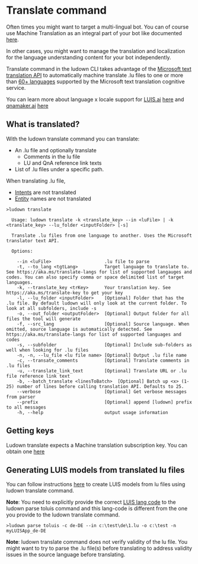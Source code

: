 # Translate command
Often times you might want to target a multi-lingual bot. You can of course use Machine Translation as an integral part of your bot like documented [here](https://docs.microsoft.com/en-us/azure/bot-service/bot-builder-howto-translation?view=azure-bot-service-4.0&tabs=cs). 

In other cases, you might want to manage the translation and localization for the language understanding content for your bot independently. 

Translate command in the ludown CLI takes advantage of the [Microsoft text translation API](https://docs.microsoft.com/en-us/azure/cognitive-services/translator/) to automatically machine translate .lu files to one or more than [60+ languages](https://aka.ms/translate-langs) supported by the Microsoft text translation cognitive service.

You can learn more about language x locale support for [LUIS.ai](https://www.luis.ai/) [here](https://docs.microsoft.com/en-us/azure/cognitive-services/LUIS/luis-supported-languages) and [qnamaker.ai](https://www.qnamaker.ai/) [here](https://docs.microsoft.com/en-us/azure/cognitive-services/qnamaker/overview/languages-supported)

## What is translated? 
With the ludown translate command you can translate: 
- An .lu file and optionally translate
    - Comments in the lu file
    - LU and QnA reference link texts
- List of .lu files under a specific path.

When translating .lu file, 
- [Intents](docs/lu-file-format.md#intent) are not translated
- [Entity](docs/lu-file-format.md#entity) names are not translated

```
>ludown translate

  Usage: ludown translate -k <translate_key> --in <luFile> | -k <translate_key> --lu_folder <inputFolder> [-s]

  Translate .lu files from one language to another. Uses the Microsoft translator text API.

  Options:

    --in <luFile>                    .lu file to parse
    -t, --to_lang <tgtLang>          Target language to translate to. See https://aka.ms/translate-langs for list of supported langauges and codes. You can also specify comma or space delimited list of target languages.
    -k, --translate_key <trKey>      Your translation key. See https://aka.ms/translate-key to get your key
    -l, --lu_folder <inputFolder>    [Optional] Folder that has the .lu file. By default ludown will only look at the current folder. To look at all subfolders, include -s
    -o, --out_folder <outputFolder>  [Optional] Output folder for all files the tool will generate
    -f, --src_lang                   [Optional] Source language. When omitted, source language is automatically detected. See https://aka.ms/translate-langs for list of supported languages and codes
    -s, --subfolder                  [Optional] Include sub-folders as well when looking for .lu files
    -n, -n, --lu_file <lu file name> [Optional] Output .lu file name
    -c, --transate_comments          [Optional] Translate comments in .lu files
    -u, --translate_link_text        [Optional] Translate URL or .lu file reference link text
    -b, --batch_translate <linesToBatch>  [Optional] Batch up <x> (1-25) number of lines before calling translation API. Defaults to 25.
    --verbose                        [Optional] Get verbose messages from parser
    --prefix                         [Optional] append [ludown] prefix to all messages
    -h, --help                       output usage information
```

## Getting keys
Ludown translate expects a Machine translation subscription key. You can obtain one [here](https://aka.ms/translate-key)

## Generating LUIS models from translated lu files
You can follow instructions [here](https://aka.ms/translate-langs) to create LUIS models from lu files using ludown translate command. 

**Note**: You need to explicitly provide the correct [LUIS lang code](https://docs.microsoft.com/en-us/azure/cognitive-services/LUIS/luis-supported-languages) to the ludown parse toluis command and this lang-code is different from the one you provide to the ludown translate command.

```
>ludown parse toluis -c de-DE --in c:\test\de\1.lu -o c:\test -n myLUISApp_de-DE
```

**Note**: ludown translate command does not verify validity of the lu file. You might want to try to parse the .lu file(s) before translating to address validity issues in the source language before translating. 